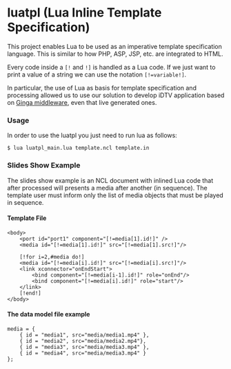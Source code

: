luatpl (Lua Inline Template Specification)
=========================================

This project enables Lua to be used as an imperative template specification
language.  This is similar to how PHP, ASP, JSP, etc. are integrated to HTML. 

Every code inside a `[!` and `!]` is handled as a Lua code.  If we just want to
print a value of a string we can use the notation `[!=variable!]`.

In particular, the use of Lua as basis for template specification and processing
allowed us to use our solution to develop iDTV application based on 
<a href="http://www.ginga.org.br">Ginga middleware</a>, even that live
generated ones.

### Usage
In order to use the luatpl you just need to run lua as follows:

	$ lua luatpl_main.lua template.ncl template.in

### Slides Show Example

The slides show example is an NCL document with inlined Lua code that after
processed will presents a media after another (in sequence). The template user
must inform only the list of media objects that must be played in sequence.

#### Template File
	
	<body>
		<port id="port1" component="[!=media[1].id!]" />
		<media id="[!=media[1].id!]" src="[!=media[1].src!]"/>
		
		[!for i=2,#media do!]
		<media id="[!=media[i].id!]" src="[!=media[i].src!]"/>
		<link xconnector="onEndStart">
			<bind component="[!=media[i-1].id!]" role="onEnd"/>
			<bind component="[!=media[i].id!]" role="start"/>
		</link>
		[!end!]
	</body>


#### The data model file example
	
	media = {
		{ id = "media1", src="media/media1.mp4" },
		{ id = "media2", src="media/media2.mp4"},
		{ id = "media3", src="media/media3.mp4" },
		{ id = "media4", src="media/media3.mp4" }
	};

